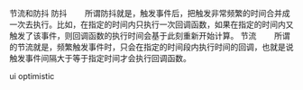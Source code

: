 
节流和防抖
防抖
　　所谓防抖就是，触发事件后，把触发非常频繁的时间合并成一次去执行。比如，在指定的时间内只执行一次回调函数，如果在指定的时间内又触发了该事件，则回调函数的执行时间会基于此刻重新开始计算。
节流
　　所谓的节流就是，频繁触发事件时，只会在指定的时间段内执行时间的回调，也就是说触发事件间隔大于等于指定时间才会执行回调函数。



ui optimistic

